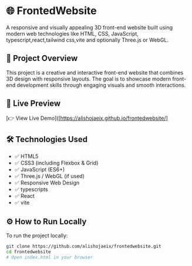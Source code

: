 
# 🌐 FrontedWebsite

A responsive and visually appealing 3D front-end website built using modern web technologies like HTML, CSS, JavaScript, typescript,react,tailwind css,vite and optionally Three.js or WebGL.

## 🚀 Project Overview

This project is a creative and interactive front-end website that combines 3D design with responsive layouts. The goal is to showcase modern front-end development skills through engaging visuals and smooth interactions.

## 📸 Live Preview

<!-- Add your live demo or screenshot if available -->
[👉 View Live Demo]([https://alishojaeix.github.io/frontedwebsite/]

## 🛠️ Technologies Used

- ✅ HTML5
- ✅ CSS3 (including Flexbox & Grid)
- ✅ JavaScript (ES6+)
- ✅ Three.js / WebGL (if used)
- ✅ Responsive Web Design
- ✅ typescripts
- ✅ React
- ✅ vite

## ⚙️ How to Run Locally

To run the project locally:

```bash
git clone https://github.com/alishojaeix/frontedwebsite.git
cd frontedwebsite
# Open index.html in your browser
